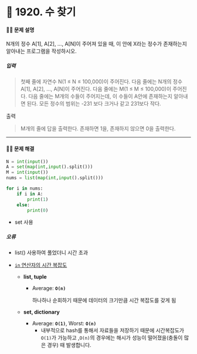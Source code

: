 # 👻 1920. 수 찾기

[📝 문제링크]: https://www.acmicpc.net/problem/1920



#### 💁‍♀️ 문제 설명

N개의 정수 A[1], A[2], …, A[N]이 주어져 있을 때, 이 안에 X라는 정수가 존재하는지 알아내는 프로그램을 작성하시오.





##### 입력

> 첫째 줄에 자연수 N(1 ≤ N ≤ 100,000)이 주어진다. 다음 줄에는 N개의 정수 A[1], A[2], …, A[N]이 주어진다. 다음 줄에는 M(1 ≤ M ≤ 100,000)이 주어진다. 다음 줄에는 M개의 수들이 주어지는데, 이 수들이 A안에 존재하는지 알아내면 된다. 모든 정수의 범위는 -231 보다 크거나 같고 231보다 작다.



출력

> M개의 줄에 답을 출력한다. 존재하면 1을, 존재하지 않으면 0을 출력한다.



---------------------------



#### 🤸‍♂️ 문제 해결

```python
N = int(input())
A = set(map(int,input().split()))
M = int(input())
nums = list(map(int,input().split()))

for i in nums:
    if i in A:
        print(1)
    else:
        print(0)
```

- set 사용



##### *오류*

- list() 사용하여 풀었더니 시간 초과

- <u>`in` 연산자의 시간 복잡도</u>

  - **list, tuple**

    - Average: **`O(n)`**

      하나하나 순회하기 때문에 데이터의 크기만큼 시간 복잡도를 갖게 됨

  - **set, dictionary**

    - Average: **`O(1)`**,  Worst: **`O(n)`**
      - 내부적으로 hash를 통해서 자료들을 저장하기 때문에 시간복잡도가 `O(1)`가 가능하고 ,`O(n)`의 경우에는 해시가 성능이 떨어졌을(충돌이 많은 경우) 때 발생합니다.